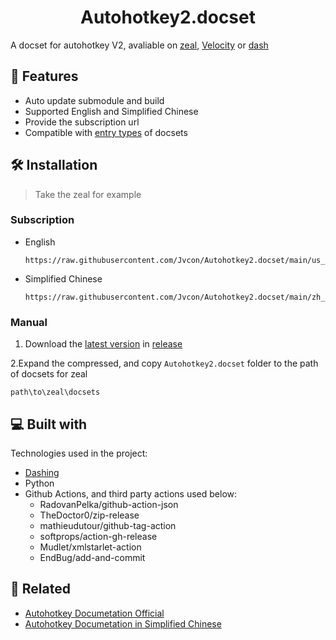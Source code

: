 <h1 align="center" id="title">Autohotkey2.docset</h1>

A docset for autohotkey V2, avaliable on [zeal](https://zealdocs.org/), [Velocity](https://velocity.silverlakesoftware.com/) or [dash](https://kapeli.com/dash)

## 🧐 Features

- Auto update submodule and build
- Supported English and Simplified Chinese
- Provide the subscription url
- Compatible with [entry types](https://kapeli.com/docsets#supportedentrytypes) of docsets

## 🛠️ Installation

> Take the zeal for example

### Subscription

- English

  ```
  https://raw.githubusercontent.com/Jvcon/Autohotkey2.docset/main/us_en/Autohotkey2.xml
  ```

- Simplified Chinese

  ```
  https://raw.githubusercontent.com/Jvcon/Autohotkey2.docset/main/zh_cn/Autohotkey2.xml
  ```

### Manual

1. Download the [latest version](https://github.com/Jvcon/Autohotkey2.docset/releases/latest) in [release](https://github.com/Jvcon/Autohotkey2.docset/releases)

2.Expand the compressed, and copy `Autohotkey2.docset` folder to the path of docsets for zeal

```
path\to\zeal\docsets
```

## 💻 Built with

Technologies used in the project:

- [Dashing](https://github.com/technosophos/dashing)
- Python
- Github Actions, and third party actions used below:
  - RadovanPelka/github-action-json
  - TheDoctor0/zip-release
  - mathieudutour/github-tag-action
  - softprops/action-gh-release
  - Mudlet/xmlstarlet-action
  - EndBug/add-and-commit

## 🔗 Related

- [Autohotkey Documetation Official](https://github.com/AutoHotkey/AutoHotkeyDocs.git)
- [Autohotkey Documetation in Simplified Chinese](https://github.com/wyagd001/wyagd001.github.io.git)
